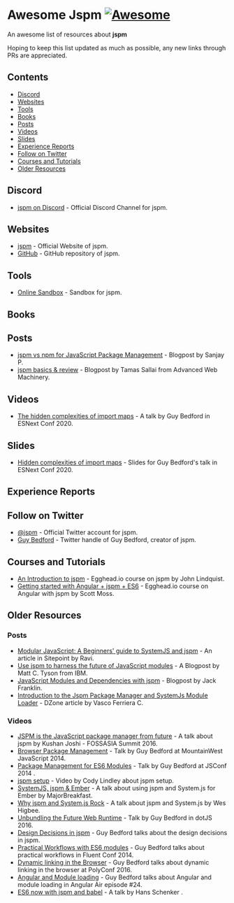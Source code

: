 # Awesome Jspm [![Awesome](https://awesome.re/badge.svg)](https://github.com/sindresorhus/awesome)

An awesome list of resources about **jspm**

Hoping to keep this list updated as much as possible, any new links through PRs are appreciated.

## Contents
- [Discord](#discord)
- [Websites](#websites)
- [Tools](#tools)
- [Books](#books)
- [Posts](#posts)
- [Videos](#videos)
- [Slides](#slides)
- [Experience Reports](#experience-reports)
- [Follow on Twitter](#follow-on-twitter)
- [Courses and Tutorials](#courses-and-tutorials)
- [Older Resources](#older-resources)

## Discord
- [jspm on Discord](https://discord.gg/dNRweUu) - Official Discord Channel for jspm.

## Websites
- [jspm](https://jspm.org) - Official Website of jspm.
- [GitHub](https://github.com/jspm/project) - GitHub repository of jspm.

## Tools
- [Online Sandbox](https://jspm.org/sandbox) - Sandbox for jspm.

## Books

## Posts
- [jspm vs npm for JavaScript Package Management](https://www.zymr.com/jspm-vs-npm-javascript-package-management/) - Blogpost by Sanjay P.
- [jspm basics & review](https://advancedweb.hu/jspm-basics-and-review/) - Blogpost by Tamas Sallai from Advanced Web Machinery.

## Videos
- [The hidden complexities of import maps](https://www.youtube.com/watch?v=keKKODs6Z7M) - A talk by Guy Bedford in ESNext Conf 2020.


## Slides
- [Hidden complexities of import maps](https://docs.google.com/presentation/d/1CiGXMMER8E_PUsUy0fZ2M2iu2oN7RyXVO7BILw11KkE/edit?usp=sharing) - Slides for Guy Bedford's talk in ESNext Conf 2020.

## Experience Reports

## Follow on Twitter 
- [@jspm](https://twitter.com/jspm) - Official Twitter account for jspm.
- [Guy Bedford](https://twitter.com/guybedford) - Twitter handle of Guy Bedford, creator of jspm.

## Courses and Tutorials
- [An Introduction to jspm](https://egghead.io/lessons/javascript-an-introduction-to-javascript-package-manager-jspm) - Egghead.io course on jspm by John Lindquist.
- [Getting started with Angular + jspm + ES6](https://egghead.io/lessons/angularjs-getting-started-with-angular-jspm-es6) - Egghead.io course on Angular with jspm by Scott Moss.

## Older Resources

### Posts
- [Modular JavaScript: A Beginners' guide to SystemJS and jspm](https://www.sitepoint.com/modular-javascript-systemjs-jspm/) - An article in Sitepoint by Ravi.
- [Use jspm to harness the future of JavaScript modules](https://www.ibm.com/developerworks/library/wa-use-jspm-javascript-modules/index.html) - A Blogpost by Matt C. Tyson from IBM.
- [JavaScript Modules and Dependencies with jspm](https://www.jackfranklin.co.uk/blog/js-modules-jspm-systemjs/) - Blogpost by Jack Franklin.
- [Introduction to the Jspm Package Manager and SystemJs Module Loader](https://dzone.com/articles/introduction-to-the-jspm-package-manager-and-the-s-1) - DZone article by Vasco Ferriera C.

### Videos
- [JSPM is the JavaScript package manager from future](https://www.youtube.com/watch?v=vAK4XL0rWro) - A talk about jspm by Kushan Joshi - FOSSASIA Summit 2016.
- [Browser Package Management](https://www.youtube.com/watch?v=MXzQP38mdnE) -  Talk by Guy Bedford at MountainWest JavaScript 2014.
- [Package Management for ES6 Modules](https://www.youtube.com/watch?v=szJjsduHBQQ) - Talk by Guy Bedford at JSConf 2014 .
- [jspm setup](https://www.youtube.com/watch?v=Ko-N7UycTTs) - Video by Cody Lindley about jspm setup.
- [SystemJS, jspm & Ember](https://www.youtube.com/watch?v=lc9nQJR6RX4) - A talk about using jspm and System.js for Ember by MajorBreakfast.
- [Why jspm and System.js Rock](https://www.youtube.com/watch?v=4pE1N74IINw) - A talk about jspm and System.js by Wes Higbee.
- [Unbundling the Future Web Runtime](https://www.youtube.com/watch?v=8AvKRFhwOkk) - Talk by Guy Bedford in dotJS 2016.
- [Design Decisions in jspm](https://www.youtube.com/watch?v=btSTy8pHFy8) - Guy Bedford talks about the design decisions in jspm.
- [Practical Workflows with ES6 modules](https://www.youtube.com/watch?v=0VUjM-jJf2U) - Guy Bedford talks about practical workflows in Fluent Conf 2014.
- [Dynamic linking in the Browser]( https://www.youtube.com/watch?v=cRSBi1EAOCo) - Guy Bedford talks about dynamic linking in the browser at PolyConf 2016.
- [Angular and Module loading](https://www.youtube.com/watch?v=zrLeLxcU64M) - Guy Bedford talks about Angular and module loading in Angular Air episode #24.
- [ES6 now with jspm and babel](https://www.youtube.com/watch?v=cUSBRk_yi10) - A talk by Hans Schenker .
